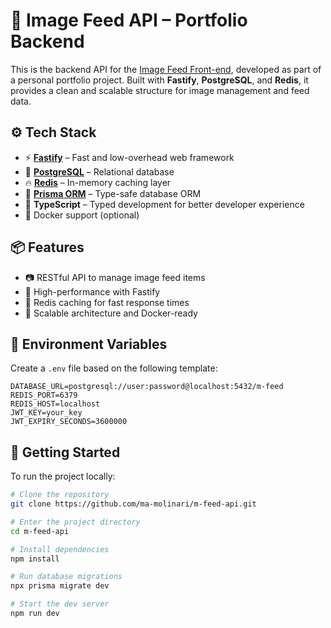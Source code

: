# 🚀 Image Feed API – Portfolio Backend

This is the backend API for the [Image Feed Front-end](https://github.com/ma-molinari/m-feed-web), developed as part of a personal portfolio project. Built with **Fastify**, **PostgreSQL**, and **Redis**, it provides a clean and scalable structure for image management and feed data.

## ⚙️ Tech Stack

- ⚡ **[Fastify](https://fastify.io/)** – Fast and low-overhead web framework
- 🐘 **[PostgreSQL](https://www.postgresql.org/)** – Relational database
- 🔥 **[Redis](https://redis.io/)** – In-memory caching layer
- 🧪 **[Prisma ORM](https://www.prisma.io/)** – Type-safe database ORM
- 🧱 **TypeScript** – Typed development for better developer experience
- 🐳 Docker support (optional)

## 📦 Features

- 📷 RESTful API to manage image feed items
- 🚀 High-performance with Fastify
- 💾 Redis caching for fast response times
- 🌱 Scalable architecture and Docker-ready

## 🔐 Environment Variables

Create a `.env` file based on the following template:

```env
DATABASE_URL=postgresql://user:password@localhost:5432/m-feed
REDIS_PORT=6379
REDIS_HOST=localhost
JWT_KEY=your_key
JWT_EXPIRY_SECONDS=3600000
```

## 🚀 Getting Started

To run the project locally:

```bash
# Clone the repository
git clone https://github.com/ma-molinari/m-feed-api.git

# Enter the project directory
cd m-feed-api

# Install dependencies
npm install

# Run database migrations
npx prisma migrate dev

# Start the dev server
npm run dev
```